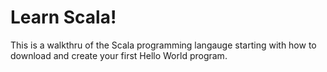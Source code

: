 # Learn Scala!
This is a walkthru of the Scala programming langauge starting with how to download and create your first Hello World program.



